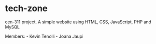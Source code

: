 # tech-zone
cen-311 project.
A simple website using HTML, CSS, JavaScript, PHP and MySQL



Members: 
    - Kevin Tenolli
    - Joana Jaupi
